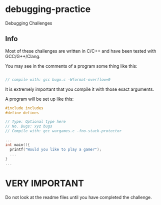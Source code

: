 # debugging-practice
Debugging Challenges
 
## Info
Most of these challenges are written in C/C++ 
and have been tested with GCC/G++/Clang.

You may see in the comments of a program some thing like this:
```c

// compile with: gcc bugx.c -Wformat-overflow=0

```
It is extremely important that you compile it with those exact arguments.

A program will be set up like this:

```C
#include includes
#define defines

// Type: Optional type here
// No. Bugs: xyz bugs
// Compile with: gcc wargames.c -fno-stack-protector

...
int main(){
  printf("Would you like to play a game?");
  ...
}
...
```

<h1>
VERY IMPORTANT
</h1>
Do not look at the readme files until you have completed the challenge.